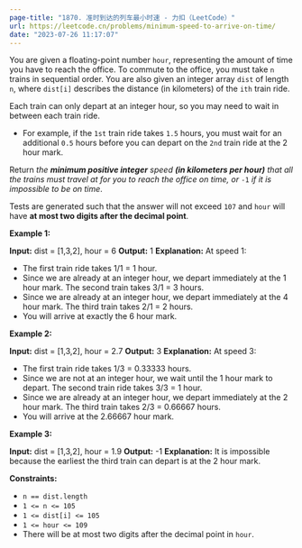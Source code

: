 ```yaml
---
page-title: "1870. 准时到达的列车最小时速 - 力扣（LeetCode）"
url: https://leetcode.cn/problems/minimum-speed-to-arrive-on-time/
date: "2023-07-26 11:17:07"
---
```

You are given a floating-point number `hour`, representing the amount of time you have to reach the office. To commute to the office, you must take `n` trains in sequential order. You are also given an integer array `dist` of length `n`, where `dist[i]` describes the distance (in kilometers) of the `ith` train ride.

Each train can only depart at an integer hour, so you may need to wait in between each train ride.

-   For example, if the `1st` train ride takes `1.5` hours, you must wait for an additional `0.5` hours before you can depart on the `2nd` train ride at the 2 hour mark.

Return *the **minimum positive integer** speed **(in kilometers per hour)** that all the trains must travel at for you to reach the office on time, or* `-1` *if it is impossible to be on time*.

Tests are generated such that the answer will not exceed `107` and `hour` will have **at most two digits after the decimal point**.

**Example 1:**

**Input:** dist = \[1,3,2\], hour = 6
**Output:** 1
**Explanation:** At speed 1:
- The first train ride takes 1/1 = 1 hour.
- Since we are already at an integer hour, we depart immediately at the 1 hour mark. The second train takes 3/1 = 3 hours.
- Since we are already at an integer hour, we depart immediately at the 4 hour mark. The third train takes 2/1 = 2 hours.
- You will arrive at exactly the 6 hour mark.

**Example 2:**

**Input:** dist = \[1,3,2\], hour = 2.7
**Output:** 3
**Explanation:** At speed 3:
- The first train ride takes 1/3 = 0.33333 hours.
- Since we are not at an integer hour, we wait until the 1 hour mark to depart. The second train ride takes 3/3 = 1 hour.
- Since we are already at an integer hour, we depart immediately at the 2 hour mark. The third train takes 2/3 = 0.66667 hours.
- You will arrive at the 2.66667 hour mark.

**Example 3:**

**Input:** dist = \[1,3,2\], hour = 1.9
**Output:** -1
**Explanation:** It is impossible because the earliest the third train can depart is at the 2 hour mark.

**Constraints:**

-   `n == dist.length`
-   `1 <= n <= 105`
-   `1 <= dist[i] <= 105`
-   `1 <= hour <= 109`
-   There will be at most two digits after the decimal point in `hour`.